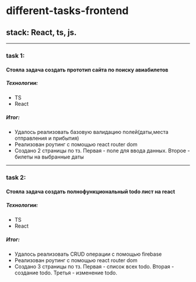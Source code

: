 # different-tasks-frontend
## stack: React, ts, js.

___
### task 1:
#### Стояла задача создать прототип сайта по поиску авиабилетов
##### Технологии:
* TS
* React
##### Итог:
* Удалось реализовать базовую валидацию полей(даты,места отправления и прибытия)
* Реализован роутинг с помощью react router dom
* Создано 2 страницы по тз. Первая - поле для ввода данных. Второе - билеты на выбранные даты 
___
### task 2:
#### Стояла задача создать полнофункциональный todo лист на react 
##### Технологии:
* TS
* React
##### Итог:
* Удалось реализовать CRUD операции с помощью firebase
* Реализован роутинг с помощью react router dom
* Создано 3 страницы по тз. Первая - список всех todo. Вторая - создание todo. Третья - изменение todo. 

